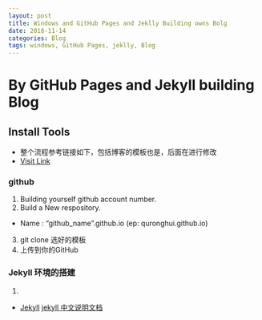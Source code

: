 ```yaml
---
layout: post
title: Windows and GitHub Pages and Jeklly Building owns Bolg
date: 2018-11-14
categories: Blog
tags: windows, GitHub Pages, jeklly, Blog 
---
```


# By GitHub Pages and Jekyll building Blog
## Install Tools
+ 整个流程参考链接如下，包括博客的模板也是，后面在进行修改
+ [Visit Link](https://blog.csdn.net/xudailong_blog/article/details/78762262)
### github
1. Building yourself github account number.
2. Build a New respository.
+ Name : “github_name”.github.io (ep: quronghui.github.io)
3. git clone 选好的模板
4. 上传到你的GitHub
### Jekyll 环境的搭建
1. 
+ [Jekyll](https://643435675.github.io/2015/02/15/create-my-blog-with-jekyll/)
[jekyll 中文说明文档](https://www.jekyll.com.cn/docs/posts/)